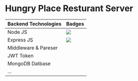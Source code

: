 # Hungry Place Resturant Server

| Backend Technologies      | Badges                |
|---------------------------|-----------------------|
|  Node JS                  |<img src="https://img.shields.io/badge/Node%20js-339933?style=for-the-badge&logo=nodedotjs&logoColor=white" /> |
| Express JS                |<img src="https://img.shields.io/badge/Express%20js-000000?style=for-the-badge&logo=express&logoColor=white" /> |
| Middleware & Pareser      |
| JWT Token                 |
| MongoDB Datbase           |
| ...                       |